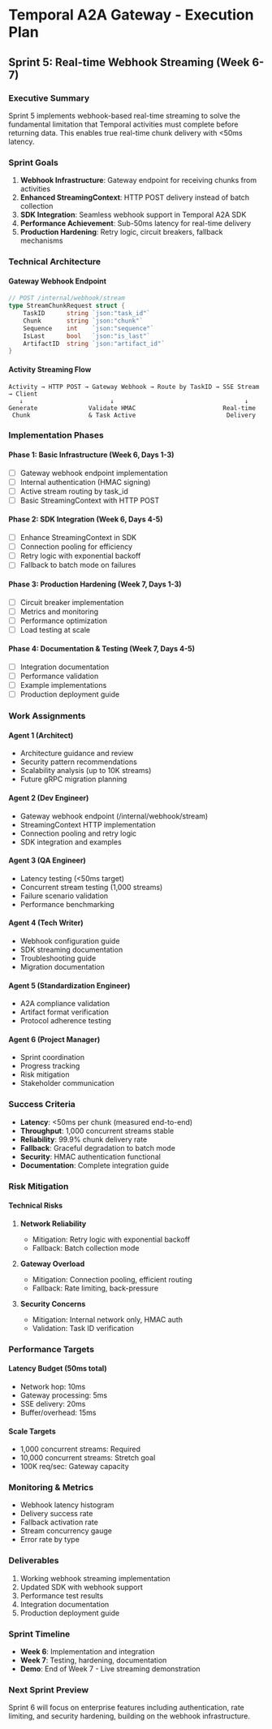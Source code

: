 # Temporal A2A Gateway - Execution Plan

## Sprint 5: Real-time Webhook Streaming (Week 6-7)

### Executive Summary
Sprint 5 implements webhook-based real-time streaming to solve the fundamental limitation that Temporal activities must complete before returning data. This enables true real-time chunk delivery with <50ms latency.

### Sprint Goals
1. **Webhook Infrastructure**: Gateway endpoint for receiving chunks from activities
2. **Enhanced StreamingContext**: HTTP POST delivery instead of batch collection
3. **SDK Integration**: Seamless webhook support in Temporal A2A SDK
4. **Performance Achievement**: Sub-50ms latency for real-time delivery
5. **Production Hardening**: Retry logic, circuit breakers, fallback mechanisms

### Technical Architecture

#### Gateway Webhook Endpoint
```go
// POST /internal/webhook/stream
type StreamChunkRequest struct {
    TaskID      string `json:"task_id"`
    Chunk       string `json:"chunk"`
    Sequence    int    `json:"sequence"`
    IsLast      bool   `json:"is_last"`
    ArtifactID  string `json:"artifact_id"`
}
```

#### Activity Streaming Flow
```
Activity → HTTP POST → Gateway Webhook → Route by TaskID → SSE Stream → Client
   ↓                        ↓                                    ↓
Generate              Validate HMAC                        Real-time
 Chunk                & Task Active                         Delivery
```

### Implementation Phases

#### Phase 1: Basic Infrastructure (Week 6, Days 1-3)
- [ ] Gateway webhook endpoint implementation
- [ ] Internal authentication (HMAC signing)
- [ ] Active stream routing by task_id
- [ ] Basic StreamingContext with HTTP POST

#### Phase 2: SDK Integration (Week 6, Days 4-5)
- [ ] Enhance StreamingContext in SDK
- [ ] Connection pooling for efficiency
- [ ] Retry logic with exponential backoff
- [ ] Fallback to batch mode on failures

#### Phase 3: Production Hardening (Week 7, Days 1-3)
- [ ] Circuit breaker implementation
- [ ] Metrics and monitoring
- [ ] Performance optimization
- [ ] Load testing at scale

#### Phase 4: Documentation & Testing (Week 7, Days 4-5)
- [ ] Integration documentation
- [ ] Performance validation
- [ ] Example implementations
- [ ] Production deployment guide

### Work Assignments

#### Agent 1 (Architect)
- Architecture guidance and review
- Security pattern recommendations
- Scalability analysis (up to 10K streams)
- Future gRPC migration planning

#### Agent 2 (Dev Engineer)
- Gateway webhook endpoint (/internal/webhook/stream)
- StreamingContext HTTP implementation
- Connection pooling and retry logic
- SDK integration and examples

#### Agent 3 (QA Engineer)
- Latency testing (<50ms target)
- Concurrent stream testing (1,000 streams)
- Failure scenario validation
- Performance benchmarking

#### Agent 4 (Tech Writer)
- Webhook configuration guide
- SDK streaming documentation
- Troubleshooting guide
- Migration documentation

#### Agent 5 (Standardization Engineer)
- A2A compliance validation
- Artifact format verification
- Protocol adherence testing

#### Agent 6 (Project Manager)
- Sprint coordination
- Progress tracking
- Risk mitigation
- Stakeholder communication

### Success Criteria
- **Latency**: <50ms per chunk (measured end-to-end)
- **Throughput**: 1,000 concurrent streams stable
- **Reliability**: 99.9% chunk delivery rate
- **Fallback**: Graceful degradation to batch mode
- **Security**: HMAC authentication functional
- **Documentation**: Complete integration guide

### Risk Mitigation

#### Technical Risks
1. **Network Reliability**
   - Mitigation: Retry logic with exponential backoff
   - Fallback: Batch collection mode

2. **Gateway Overload**
   - Mitigation: Connection pooling, efficient routing
   - Fallback: Rate limiting, back-pressure

3. **Security Concerns**
   - Mitigation: Internal network only, HMAC auth
   - Validation: Task ID verification

### Performance Targets

#### Latency Budget (50ms total)
- Network hop: 10ms
- Gateway processing: 5ms
- SSE delivery: 20ms
- Buffer/overhead: 15ms

#### Scale Targets
- 1,000 concurrent streams: Required
- 10,000 concurrent streams: Stretch goal
- 100K req/sec: Gateway capacity

### Monitoring & Metrics
- Webhook latency histogram
- Delivery success rate
- Fallback activation rate
- Stream concurrency gauge
- Error rate by type

### Deliverables
1. Working webhook streaming implementation
2. Updated SDK with webhook support
3. Performance test results
4. Integration documentation
5. Production deployment guide

### Sprint Timeline
- **Week 6**: Implementation and integration
- **Week 7**: Testing, hardening, documentation
- **Demo**: End of Week 7 - Live streaming demonstration

### Next Sprint Preview
Sprint 6 will focus on enterprise features including authentication, rate limiting, and security hardening, building on the webhook infrastructure.